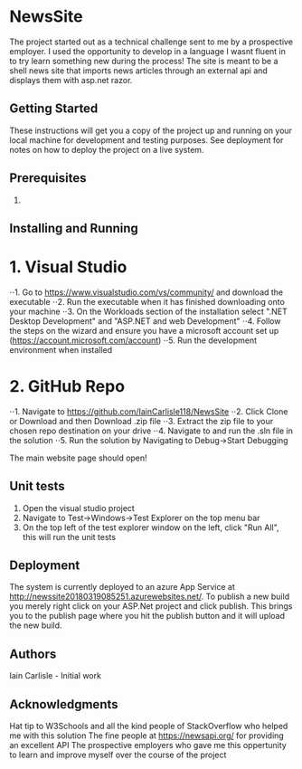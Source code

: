 # NewsSite
The project started out as a technical challenge sent to me by a prospective employer.  I used the opportunity to develop in a language I wasnt fluent in to try learn something new during the process!  The site is meant to be a shell news site that imports news articles through an external api and displays them with asp.net razor.

## Getting Started
These instructions will get you a copy of the project up and running on your local machine for development and testing purposes. See deployment for notes on how to deploy the project on a live system.

## Prerequisites
1. [Visual Studio]: https://www.visualstudio.com/vs/community/

## Installing and Running
# 1. Visual Studio
⋅⋅1. Go to https://www.visualstudio.com/vs/community/ and download the executable
⋅⋅2. Run the executable when it has finished downloading onto your machine
⋅⋅3. On the Workloads section of the installation select ".NET Desktop Development" and "ASP.NET and web Development"
⋅⋅4. Follow the steps on the wizard and ensure you have a microsoft account set up (https://account.microsoft.com/account)
⋅⋅5. Run the development environment when installed

# 2. GitHub Repo
⋅⋅1. Navigate to https://github.com/IainCarlisle118/NewsSite
⋅⋅2. Click Clone or Download and then Download .zip file
⋅⋅3. Extract the zip file to your chosen repo destination on your drive
⋅⋅4. Navigate to and run the .sln file in the solution
⋅⋅5. Run the solution by Navigating to Debug->Start Debugging

The main website page should open!

## Unit tests
1. Open the visual studio project
2. Navigate to Test->Windows->Test Explorer on the top menu bar
3. On the top left of the test explorer window on the left, click "Run All", this will run the unit tests

## Deployment
The system is currently deployed to an azure App Service at http://newssite20180319085251.azurewebsites.net/.  To publish a new build you merely right click on your ASP.Net project and click publish.  This brings you to the publish page where you hit the publish button and it will upload the new build.

## Authors
Iain Carlisle - Initial work

## Acknowledgments
Hat tip to W3Schools and all the kind people of StackOverflow who helped me with this solution
The fine people at https://newsapi.org/ for providing an excellent API
The prospective employers who gave me this oppertunity to learn and improve myself over the course of the project
